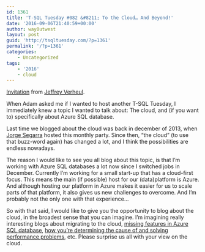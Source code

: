 ```yaml
---
id: 1361
title: 'T-SQL Tuesday #082 &#8211; To the Cloud… And Beyond!'
date: '2016-09-06T21:40:59+00:00'
author: way0utwest
layout: post
guid: 'http://tsqltuesday.com/?p=1361'
permalink: '/?p=1361'
categories:
    - Uncategorized
tags:
    - '2016'
    - cloud
---
```


[Invitation](https://devjef.wordpress.com/2016/09/06/invitation-t-sql-tuesday-82-to-the-cloud-and-beyond/) from [Jeffrey Verheul](https://devjef.wordpress.com/).

When Adam asked me if I wanted to host another T-SQL Tuesday, I immediately knew a topic I wanted to talk about: The cloud, and (if you want to) specifically about Azure SQL database.

Last time we blogged about the cloud was back in december of 2013, when [Jorge Segarra](http://www.sqlchicken.com/2013/11/t-sql-tuesday-48-cloud-atlas/) hosted this monthly party. Since then, “the cloud” (to use that buzz-word again) has changed a lot, and I think the possibilities are endless nowadays.

The reason I would like to see you all blog about this topic, is that I’m working with Azure SQL databases a lot now since I switched jobs in December. Currently I’m working for a small start-up that has a cloud-first focus. This means the main (if possible) host for our (data)platform is Azure. And although hosting our platform in Azure makes it easier for us to scale parts of that platform, it also gives us new challenges to overcome. And I’m probably not the only one with that experience…

So with that said, I would like to give you the opportunity to blog about the cloud, in the broadest sense that you can imagine. I’m imagining really interesting blogs about migrating to the cloud, [missing features in Azure SQL database](http://www.coeo.com/blog/gavinpayne/2016/02/03/one-of-our-agents-is-missing/), [how you’re determining the cause of and solving performance problems](http://sqlblog.com/blogs/adam_machanic/archive/2016/04/14/sp-whoisactive-for-azure-sql-database-attempt-2.aspx), etc. Please surprise us all with your view on the cloud.